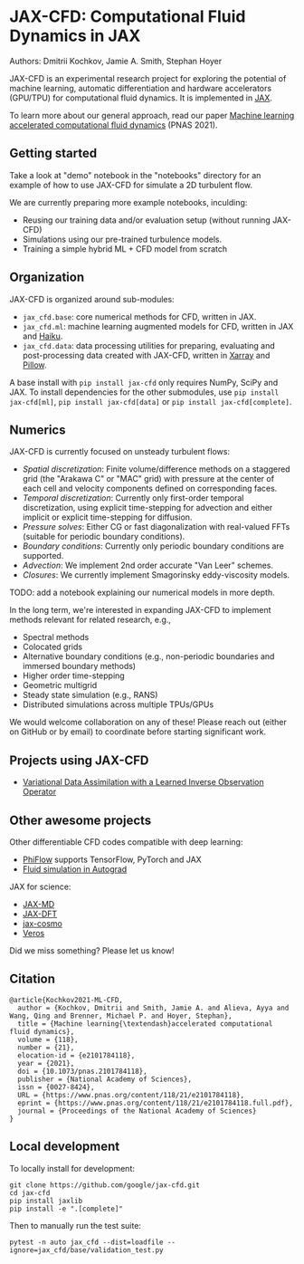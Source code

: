 # JAX-CFD: Computational Fluid Dynamics in JAX

Authors: Dmitrii Kochkov, Jamie A. Smith, Stephan Hoyer

JAX-CFD is an experimental research project for exploring the potential of
machine learning, automatic differentiation and hardware accelerators (GPU/TPU)
for computational fluid dynamics. It is implemented in
[JAX](https://github.com/google/jax).

To learn more about our general approach, read our paper [Machine learning accelerated computational fluid dynamics](https://www.pnas.org/content/118/21/e2101784118)
(PNAS 2021).

## Getting started

Take a look at "demo" notebook in the "notebooks" directory for an example of
how to use JAX-CFD for simulate a 2D turbulent flow.

We are currently preparing more example notebooks, inculding:

- Reusing our training data and/or evaluation setup (without running JAX-CFD)
- Simulations using our pre-trained turbulence models.
- Training a simple hybrid ML + CFD model from scratch

## Organization

JAX-CFD is organized around sub-modules:

- `jax_cfd.base`: core numerical methods for CFD, written in JAX.
- `jax_cfd.ml`: machine learning augmented models for CFD,
  written in JAX and [Haiku](https://dm-haiku.readthedocs.io/en/latest/).
- `jax_cfd.data`: data processing utilities for preparing, evaluating and
  post-processing data created with JAX-CFD, written in
  [Xarray](http://xarray.pydata.org/) and
  [Pillow](https://pillow.readthedocs.io/).

A base install with `pip install jax-cfd` only requires NumPy, SciPy and JAX.
To install dependencies for the other submodules, use `pip install jax-cfd[ml]`,
`pip install jax-cfd[data]` or `pip install jax-cfd[complete]`.

## Numerics

JAX-CFD is currently focused on unsteady turbulent flows:

- *Spatial discretization*: Finite volume/difference methods on a staggered
  grid (the "Arakawa C" or "MAC" grid) with pressure at the center of each cell
  and velocity components defined on corresponding faces.
- *Temporal discretization*: Currently only first-order temporal
  discretization, using explicit time-stepping for advection and either implicit
  or explicit time-stepping for diffusion.
- *Pressure solves*: Either CG or fast diagonalization with real-valued FFTs
  (suitable for periodic boundary conditions).
- *Boundary conditions*: Currently only periodic boundary conditions are
  supported.
- *Advection*: We implement 2nd order accurate "Van Leer" schemes.
- *Closures*: We currently implement Smagorinsky eddy-viscosity models.

TODO: add a notebook explaining our numerical models in more depth.

In the long term, we're interested in expanding JAX-CFD to implement methods
relevant for related research, e.g.,

- Spectral methods
- Colocated grids
- Alternative boundary conditions (e.g., non-periodic boundaries and immersed
  boundary methods)
- Higher order time-stepping
- Geometric multigrid
- Steady state simulation (e.g., RANS)
- Distributed simulations across multiple TPUs/GPUs

We would welcome collaboration on any of these! Please reach out (either on
GitHub or by email) to coordinate before starting significant work.

## Projects using JAX-CFD

- [Variational Data Assimilation with a Learned Inverse Observation Operator](https://github.com/googleinterns/invobs-data-assimilation)

## Other awesome projects

Other differentiable CFD codes compatible with deep learning:

- [PhiFlow](https://github.com/tum-pbs/PhiFlow/) supports TensorFlow, PyTorch and JAX
- [Fluid simulation in Autograd](https://github.com/HIPS/autograd#end-to-end-examples)

JAX for science:

- [JAX-MD](https://github.com/google/jax-md)
- [JAX-DFT](https://github.com/google-research/google-research/tree/master/jax_dft)
- [jax-cosmo](https://github.com/DifferentiableUniverseInitiative/jax_cosmo)
- [Veros](https://github.com/team-ocean/veros)

Did we miss something? Please let us know!

## Citation

```
@article{Kochkov2021-ML-CFD,
  author = {Kochkov, Dmitrii and Smith, Jamie A. and Alieva, Ayya and Wang, Qing and Brenner, Michael P. and Hoyer, Stephan},
  title = {Machine learning{\textendash}accelerated computational fluid dynamics},
  volume = {118},
  number = {21},
  elocation-id = {e2101784118},
  year = {2021},
  doi = {10.1073/pnas.2101784118},
  publisher = {National Academy of Sciences},
  issn = {0027-8424},
  URL = {https://www.pnas.org/content/118/21/e2101784118},
  eprint = {https://www.pnas.org/content/118/21/e2101784118.full.pdf},
  journal = {Proceedings of the National Academy of Sciences}
}

```

## Local development

To locally install for development:
```
git clone https://github.com/google/jax-cfd.git
cd jax-cfd
pip install jaxlib
pip install -e ".[complete]"
```

Then to manually run the test suite:
```
pytest -n auto jax_cfd --dist=loadfile --ignore=jax_cfd/base/validation_test.py
```
